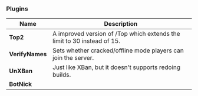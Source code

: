 ### Plugins
| Name | Description |
| ------------- | -----|
|  **Top2** | 	A improved version of /Top which extends the limit to 30 instead of 15.
|  **VerifyNames** |  Sets whether cracked/offline mode players can join the server.
|  **UnXBan** |  Just like XBan, but it doesn't supports redoing builds.
|  **BotNick** |  
